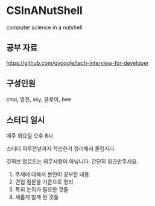 # CSInANutShell
computer science in a nutshell

## 공부 자료

https://github.com/gyoogle/tech-interview-for-developer

## 구성인원

choi, 영진, sky, 클로이, bee

## 스터디 일시

매주 화요일 오후 8시

스터디 하루전날까지 학습한거 정리해서 올립시다.

깃허브 업로드는 의무사항이 아닙니다. 간단히 링크만주세요.

1. 주제에 대해서 본인이 공부한 내용
2. 면접 질문을 기준으로 정리
3. 특히 논의가 필요한 것들
4. 새롭게 알게 된 것들

